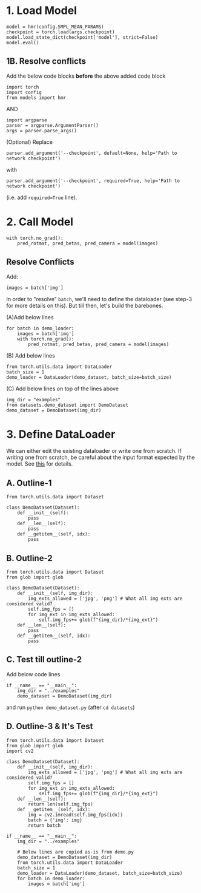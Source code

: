 # 1. Load Model
``` 
model = hmr(config.SMPL_MEAN_PARAMS)
checkpoint = torch.load(args.checkpoint)
model.load_state_dict(checkpoint['model'], strict=False)
model.eval()
```

## 1B. Resolve conflicts
Add the below code blocks **before** the above added code block
```
import torch
import config
from models import hmr
``` 
AND 
```
import argparse
parser = argparse.ArgumentParser()
args = parser.parse_args()
```
(Optional) Replace 
```
parser.add_argument('--checkpoint', default=None, help='Path to network checkpoint')
``` 
with 
```
parser.add_argument('--checkpoint', required=True, help='Path to network checkpoint')
``` 
(i.e. add `required=True` line).

# 2. Call Model
```
with torch.no_grad():
    pred_rotmat, pred_betas, pred_camera = model(images)
```
## Resolve Conflicts
Add:
```
images = batch['img']
```
In order to "resolve" `batch`, we'll need to define the dataloader (see step-3 for more details on this). But till then, let's build the barebones.

(A)Add below lines
```
for batch in demo_loader:
    images = batch['img']
    with torch.no_grad():
        pred_rotmat, pred_betas, pred_camera = model(images)
```
(B) Add below lines
```
from torch.utils.data import DataLoader
batch_size = 1
demo_loader = DataLoader(demo_dataset, batch_size=batch_size)
```

(C) Add below lines on top of the lines above
```
img_dir = "examples"
from datasets.demo_dataset import DemoDataset
demo_dataset = DemoDataset(img_dir)
```

# 3. Define DataLoader
We can either edit the existing dataloader or write one from scratch. If writing one from scratch, be careful about the input format expected by the model. See [this](https://pytorch.org/tutorials/beginner/data_loading_tutorial.html) for details.

## A. Outline-1
```
from torch.utils.data import Dataset

class DemoDataset(Dataset):
    def __init__(self):
        pass
    def __len__(self):
        pass
    def __getitem__(self, idx):
        pass
```

## B. Outline-2
```
from torch.utils.data import Dataset
from glob import glob

class DemoDataset(Dataset):
    def __init__(self, img_dir):
        img_exts_allowed = ['jpg', 'png'] # What all img exts are considered valid?
        self.img_fps = []
        for img_ext in img_exts_allowed:
            self.img_fps+= glob(f"{img_dir}/*{img_ext}")
    def __len__(self):
        pass
    def __getitem__(self, idx):
        pass
```

## C. Test till outline-2
Add below code lines
```
if __name__ == "__main__":
    img_dir = "../examples"
    demo_dataset = DemoDataset(img_dir)
```
and run `python demo_dataset.py` (after `cd datasets`)

## D. Outline-3 & It's Test
```
from torch.utils.data import Dataset
from glob import glob
import cv2

class DemoDataset(Dataset):
    def __init__(self, img_dir):
        img_exts_allowed = ['jpg', 'png'] # What all img exts are considered valid?
        self.img_fps = []
        for img_ext in img_exts_allowed:
            self.img_fps+= glob(f"{img_dir}/*{img_ext}")
    def __len__(self):
        return len(self.img_fps)
    def __getitem__(self, idx):
        img = cv2.imread(self.img_fps[idx])
        batch = {'img': img}
        return batch

if __name__ == "__main__":
    img_dir = "../examples"

    # Below lines are copied as-is from demo.py 
    demo_dataset = DemoDataset(img_dir)
    from torch.utils.data import DataLoader
    batch_size = 1
    demo_loader = DataLoader(demo_dataset, batch_size=batch_size)
    for batch in demo_loader:
        images = batch['img']
```